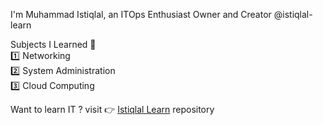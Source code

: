 I'm Muhammad Istiqlal, an ITOps Enthusiast
Owner and Creator @istiqlal-learn

Subjects I Learned 📖 <br>
1️⃣ Networking <br>
2️⃣ System Administration <br>
3️⃣ Cloud Computing <br>

Want to learn IT ? visit 👉 [Istiqlal Learn](https://github.com/istiqlal-learn) repository
